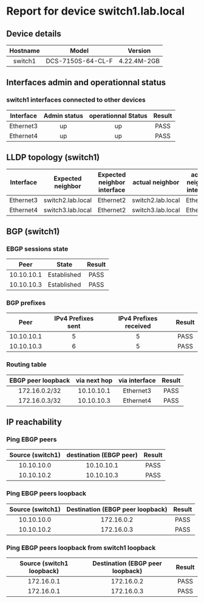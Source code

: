 # Report for device switch1.lab.local

## Device details
   

| Hostname | Model | Version |
| :-----: | :-----: | :-----: | 
| switch1 | DCS-7150S-64-CL-F | 4.22.4M-2GB |

## Interfaces admin and operationnal status 

### switch1 interfaces connected to other devices

| Interface | Admin status | operationnal Status | Result |
| :-----: | :-----: | :-----: | :-----: | 
| Ethernet3 | up | up | PASS 
| Ethernet4 | up | up | PASS
## LLDP topology (switch1)
  
| Interface | Expected neighbor | Expected neighbor interface | actual neighbor | actual neighbor interface | Result |
| :-----: | :-----: | :-----: | :-----: | :-----: | :-----: | 
| Ethernet3 | switch2.lab.local | Ethernet2 | switch2.lab.local | Ethernet2 | PASS | 
| Ethernet4 | switch3.lab.local | Ethernet2 | switch3.lab.local | Ethernet2 | PASS |
## BGP (switch1)

###  EBGP sessions state
 
| Peer | State | Result |
| :-----: | :-----: | :-----: | 
| 10.10.10.1 | Established | PASS | 
| 10.10.10.3 | Established | PASS |
### BGP prefixes
| Peer | IPv4 Prefixes sent | IPv4 Prefixes received | Result |
| :-----: | :-----: | :-----: | :-----: | 
| 10.10.10.1 | 5 | 5 | PASS 
| 10.10.10.3 | 6 | 5 | PASS
### Routing table
| EBGP peer loopback | via next hop | via interface | Result |
| :-----: | :-----: | :-----: | :-----: | 
| 172.16.0.2/32 | 10.10.10.1 | Ethernet3 | PASS | 
| 172.16.0.3/32 | 10.10.10.3 | Ethernet4 | PASS |
## IP reachability  

### Ping EBGP peers

| Source (switch1) | destination (EBGP peer) | Result |
| :-----: | :-----: | :-----: | 
| 10.10.10.0  | 10.10.10.1 | PASS | 
| 10.10.10.2  | 10.10.10.3 | PASS |
### Ping EBGP peers loopback
| Source (switch1) | Destination (EBGP peer loopback) | Result |
| :-----: | :-----: | :-----: | 
| 10.10.10.0  | 172.16.0.2 | PASS | 
| 10.10.10.2  | 172.16.0.3 | PASS |
### Ping EBGP peers loopback from switch1 loopback 
| Source (switch1 loopback) | Destination (EBGP peer loopback) | Result |
| :-----: | :-----: | :-----: | 
| 172.16.0.1  | 172.16.0.2 | PASS | 
| 172.16.0.1  | 172.16.0.3 | PASS |
